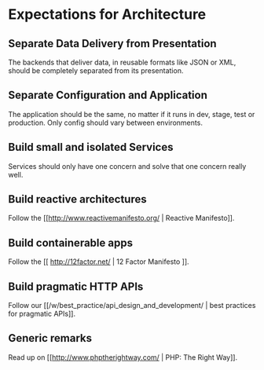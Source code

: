 # Expectations for Architecture

## Separate Data Delivery from Presentation

The backends that deliver data, in reusable formats like JSON or XML, should be
completely separated from its presentation.

## Separate Configuration and Application

The application should be the same, no matter if it runs in dev, stage, test or
production. Only config should vary between environments.

## Build small and isolated Services

Services should only have one concern and solve that one concern really well.

## Build reactive architectures

Follow the [[http://www.reactivemanifesto.org/ | Reactive Manifesto]].

## Build containerable apps

Follow the [[ http://12factor.net/ | 12 Factor Manifesto ]].

## Build pragmatic HTTP APIs

Follow our [[/w/best_practice/api_design_and_development/ | best practices for
pragmatic APIs]].

## Generic remarks

Read up on [[http://www.phptherightway.com/ | PHP: The Right Way]].
